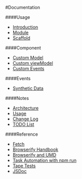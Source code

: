 #Documentation

####Usage

* [Introduction](https://github.com/MajorLeagueBaseball/g5-component/blob/master/docs/usage-intro.md)
* [Module](https://github.com/MajorLeagueBaseball/g5-component/blob/master/docs/usage-module.md)
* [Scaffold](https://github.com/MajorLeagueBaseball/g5-component/blob/master/docs/usage-scaffold.md)

####Component

* [Custom Model](https://github.com/MajorLeagueBaseball/g5-component/blob/master/docs/custom-model.md)
* [Custom viewModel](https://github.com/MajorLeagueBaseball/g5-component/blob/master/docs/custom-viewModel.md)
* [Custom Events](https://github.com/MajorLeagueBaseball/g5-component/blob/master/docs/custom-events.md)

####Events

* [Synthetic Data](https://github.com/MajorLeagueBaseball/g5-component/blob/master/docs/events-synthetic-data.md)

####Notes

* [Architecture](https://github.com/MajorLeagueBaseball/g5-component/blob/master/docs/core-architecture.md)
* [Usage](https://github.com/MajorLeagueBaseball/g5-component/blob/master/docs/usage-notes.md)
* [Change Log](https://github.com/MajorLeagueBaseball/g5-component/blob/master/docs/core-change-log.md)
* [TODO List](https://github.com/MajorLeagueBaseball/g5-component/blob/master/docs/core-todo-list.md)

####Reference

* [Fetch](https://fetch.spec.whatwg.org/)
* [Browserify Handbook](https://github.com/substack/browserify-handbook)
* [Browserify and UMD](http://dontkry.com/posts/code/browserify-and-the-universal-module-definition.html)
* [Task Automation with npm run](http://substack.net/task_automation_with_npm_run)
* [Tape Tests](https://github.com/substack/tape)
* [JSDoc](http://usejsdoc.org/)
